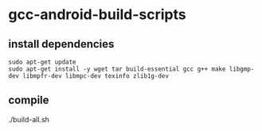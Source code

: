 # gcc-android-build-scripts

## install dependencies
```
sudo apt-get update
sudo apt-get install -y wget tar build-essential gcc g++ make libgmp-dev libmpfr-dev libmpc-dev texinfo zlib1g-dev
```

## compile
./build-all.sh
